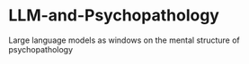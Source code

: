 # LLM-and-Psychopathology
Large language models as windows on the mental structure of psychopathology
